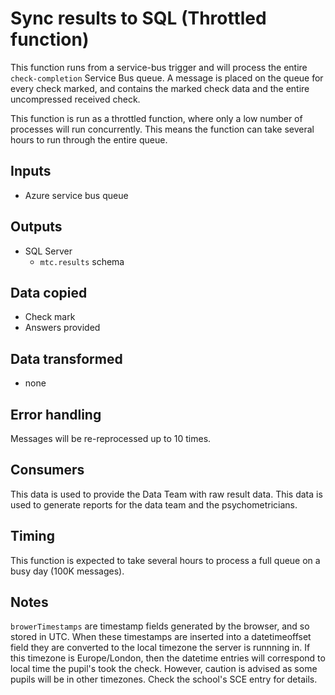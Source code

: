 # Sync results to SQL (Throttled function)

This function runs from a service-bus trigger and will process the entire `check-completion` Service Bus queue.  A 
message is placed on the queue for every check marked, and contains the marked check data and the entire uncompressed received check.

This function is run as a throttled function, where only a low number of  processes will run concurrently.  This 
means the function can take several hours to run through the entire queue. 

## Inputs

* Azure service bus queue

## Outputs

* SQL Server
    * `mtc.results` schema

## Data copied

* Check mark
* Answers provided

## Data transformed

* none

## Error handling

Messages will be re-reprocessed up to 10 times.

## Consumers

This data is used to provide the Data Team with raw result data.  This data is used to generate reports for the data team and the psychometricians.

## Timing

This function is expected to take several hours to process a full queue on a busy day (100K messages).

## Notes

`browerTimestamps` are timestamp fields generated by the browser, and so stored in UTC.  When these timestamps are inserted into a datetimeoffset field they are converted to the local timezone the server is runnning in.  If this timezone is Europe/London, then the datetime entries will correspond to local time the pupil's took the check.  However, caution is advised as some pupils will be in other timezones. Check the school's SCE entry for details.
